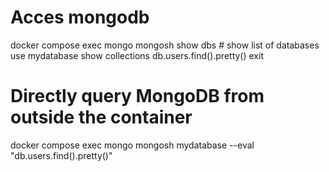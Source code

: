 # Acces mongodb
docker compose exec mongo mongosh
show dbs # show list of databases
use mydatabase
show collections
db.users.find().pretty()
exit



# Directly query MongoDB from outside the container
docker compose exec mongo mongosh mydatabase --eval "db.users.find().pretty()"

